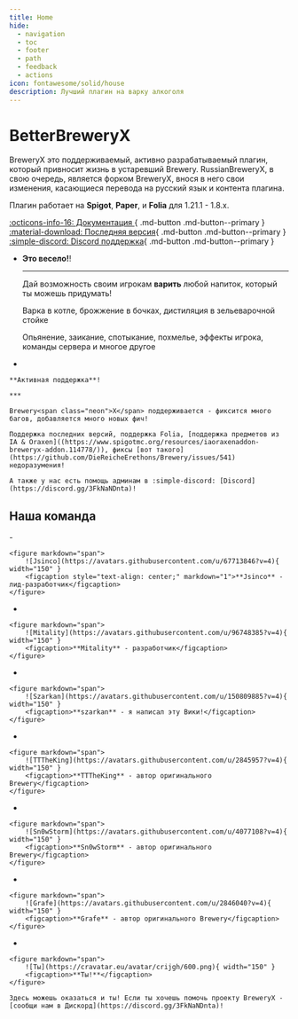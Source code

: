 ```yaml
--- 
title: Home
hide:
  - navigation
  - toc
  - footer
  - path
  - feedback
  - actions
icon: fontawesome/solid/house
description: Лучший плагин на варку алкоголя
---
```


<h1 class="white">  
    BetterBrewery<span class="neon">X</span>
</h1>

BreweryX это поддерживаемый, активно разрабатываемый плагин, который привносит жизнь в устаревший Brewery.
RussianBreweryX, в свою очередь, является форком BreweryX, внося в него свои изменения, касающиеся перевода на русский язык и контента плагина.

Плагин работает на **Spigot**, **Paper**, и **Folia** для 1.21.1 - 1.8.x.

[:octicons-info-16: Документация ](ru/guide/recipies.md){ .md-button .md-button--primary }
[:material-download: Последняя версия](https://www.spigotmc.org/resources/breweryx.114777/){ .md-button .md-button--primary }
[:simple-discord: Discord поддержка](https://discord.gg/3FkNaNDnta){ .md-button .md-button--primary }

<div class="grid cards" markdown>

- 
    **Это весело!**!

    ***

    Дай возможность своим игрокам **варить** любой напиток, который ты можешь придумать!

    Варка в котле, брожжение в бочках, дистиляция в зельеварочной стойке

    Опьянение, заикание, спотыкание, похмелье, эффекты игрока, команды сервера и многое другое

- 

    **Активная поддержка**!

    ***

    Brewery<span class="neon">X</span> поддерживается - фиксится много багов, добавляется много новых фич!

    Поддержка последних версий, поддержка Folia, [поддержка предметов из IA & Oraxen]((https://www.spigotmc.org/resources/iaoraxenaddon-breweryx-addon.114778/)), фиксы [вот такого](https://github.com/DieReicheErethons/Brewery/issues/541) недоразумения!

    А также у нас есть помощь админам в :simple-discord: [Discord](https://discord.gg/3FkNaNDnta)!
</div>


## Наша команда

<div class="grid cards" markdown>
-  

    <figure markdown="span">
        ![Jsinco](https://avatars.githubusercontent.com/u/67713846?v=4){ width="150" }
        <figcaption style="text-align: center;" markdown="1">**Jsinco** - лид-разработчик</figcaption>
    </figure>

</div>

<div class="grid cards" markdown>

-  

    <figure markdown="span">
        ![Mitality](https://avatars.githubusercontent.com/u/96748385?v=4){ width="150" }
        <figcaption>**Mitality** - разработчик</figcaption>
    </figure>

- 

    <figure markdown="span">
        ![Szarkan](https://avatars.githubusercontent.com/u/150809885?v=4){ width="150" }
        <figcaption>**szarkan** - я написал эту Вики!</figcaption>
    </figure>

-  

    <figure markdown="span">
        ![TTTheKing](https://avatars.githubusercontent.com/u/2845957?v=4){ width="150" }
        <figcaption>**TTTheKing** - автор оригинального Brewery</figcaption>
    </figure>

-  

    <figure markdown="span">
        ![Sn0wStorm](https://avatars.githubusercontent.com/u/4077108?v=4){ width="150" }
        <figcaption>**Sn0wStorm** - автор оригинального Brewery</figcaption>
    </figure>

-  

    <figure markdown="span">
        ![Grafe](https://avatars.githubusercontent.com/u/2846040?v=4){ width="150" }
        <figcaption>**Grafe** - автор оригинального Brewery</figcaption>
    </figure>

- 

    <figure markdown="span">
        ![Ты](https://cravatar.eu/avatar/crijgh/600.png){ width="150" }
        <figcaption>**Ты!**</figcaption>
    </figure>

    Здесь можешь оказаться и ты! Если ты хочешь помочь проекту BreweryX - [сообщи нам в Дискорд](https://discord.gg/3FkNaNDnta)!



</div>
